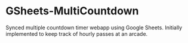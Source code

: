 # GSheets-MultiCountdown
Synced multiple countdown timer webapp using Google Sheets. Initially implemented to keep track of hourly passes at an arcade.

